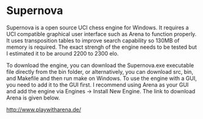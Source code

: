 # Supernova

Supernova is a open source UCI chess engine for Windows. It requires a UCI compatible graphical user interface such as Arena to function properly. It uses transposition tables to improve search capability so 130MB of memory is required. The exact strengh of the engine needs to be tested but I estimated it to be around 2200 to 2300 elo.

To download the engine, you can download the Supernova.exe executable file directly from the bin folder, or alternatively, you can download src, bin, and Makefile and then run make on Windows. To use the engine with a GUI, you need to add it to the GUI first. I recommend using Arena as your GUI and add the engine via Engines -> Install New Engine. The link to download Arena is given below.

http://www.playwitharena.de/
